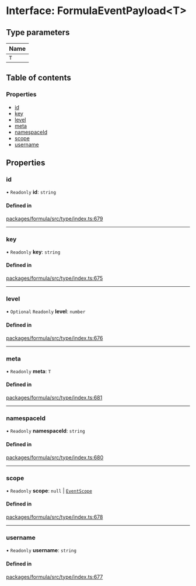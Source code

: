 # Interface: FormulaEventPayload<T\>

## Type parameters

| Name |
| :--- |
| `T`  |

## Table of contents

### Properties

- [id](FormulaEventPayload.md#id)
- [key](FormulaEventPayload.md#key)
- [level](FormulaEventPayload.md#level)
- [meta](FormulaEventPayload.md#meta)
- [namespaceId](FormulaEventPayload.md#namespaceid)
- [scope](FormulaEventPayload.md#scope)
- [username](FormulaEventPayload.md#username)

## Properties

### <a id="id" name="id"></a> id

• `Readonly` **id**: `string`

#### Defined in

[packages/formula/src/type/index.ts:679](https://github.com/mashcard/mashcard/blob/main/packages/formula/src/type/index.ts#L679)

---

### <a id="key" name="key"></a> key

• `Readonly` **key**: `string`

#### Defined in

[packages/formula/src/type/index.ts:675](https://github.com/mashcard/mashcard/blob/main/packages/formula/src/type/index.ts#L675)

---

### <a id="level" name="level"></a> level

• `Optional` `Readonly` **level**: `number`

#### Defined in

[packages/formula/src/type/index.ts:676](https://github.com/mashcard/mashcard/blob/main/packages/formula/src/type/index.ts#L676)

---

### <a id="meta" name="meta"></a> meta

• `Readonly` **meta**: `T`

#### Defined in

[packages/formula/src/type/index.ts:681](https://github.com/mashcard/mashcard/blob/main/packages/formula/src/type/index.ts#L681)

---

### <a id="namespaceid" name="namespaceid"></a> namespaceId

• `Readonly` **namespaceId**: `string`

#### Defined in

[packages/formula/src/type/index.ts:680](https://github.com/mashcard/mashcard/blob/main/packages/formula/src/type/index.ts#L680)

---

### <a id="scope" name="scope"></a> scope

• `Readonly` **scope**: `null` \| [`EventScope`](EventScope.md)

#### Defined in

[packages/formula/src/type/index.ts:678](https://github.com/mashcard/mashcard/blob/main/packages/formula/src/type/index.ts#L678)

---

### <a id="username" name="username"></a> username

• `Readonly` **username**: `string`

#### Defined in

[packages/formula/src/type/index.ts:677](https://github.com/mashcard/mashcard/blob/main/packages/formula/src/type/index.ts#L677)
